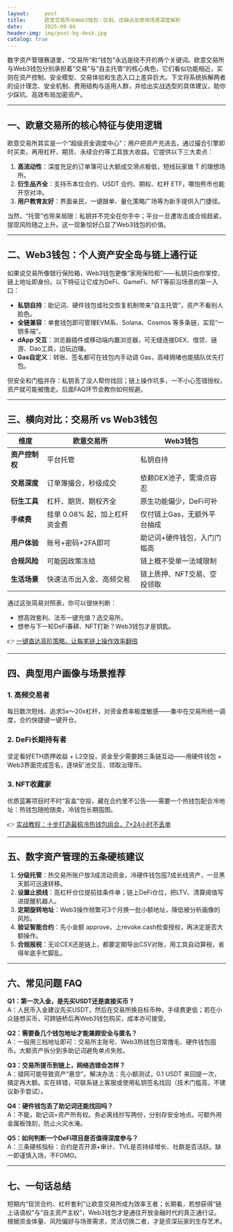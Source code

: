 ```yaml
---
layout:     post
title:      欧意交易所与Web3钱包：区别、优缺点及使用场景深度解析
date:       2025-09-04
header-img: img/post-bg-desk.jpg
catalog: true
---
```


数字资产管理赛道里，“交易所”和“钱包”永远是绕不开的两个关键词。欧意交易所与Web3钱包分别承担着“交易”与“自主托管”的核心角色，它们看似功能相近，实则在资产控制、安全模型、交易体验和生态入口上差异巨大。下文将系统拆解两者的设计理念、安全机制、费用结构与适用人群，并给出实战选型的具体建议，助你少踩坑、高效布局加密资产。

---

## 一、欧意交易所的核心特征与使用逻辑

欧意交易所其实是一个“超级资金调度中心”：用户把资产充进去，通过撮合引擎即时买卖，再用杠杆、期货、永续合约等工具放大收益。它提供以下三大卖点：

1. **高流动性**：深度充足的订单簿可让大额成交滑点极低，短线玩家做 T 的理想场所。
2. **衍生品齐全**：支持币本位合约、USDT 合约、期权、杠杆 ETF，哪怕熊市也能开空对冲。
3. **用户教育友好**：界面亲民，一键跟单、量化策略广场等为新手提供入门捷径。

当然，“托管”也带来局限：私钥并不完全在你手中；平台一旦遭攻击或合规趋紧，提现风险随之上升。这一现象恰好凸显了Web3钱包的价值。

---

## 二、Web3钱包：个人资产安全岛与链上通行证

如果说交易所像银行保险箱，Web3钱包更像“家用保险柜”——私钥只由你掌控，链上地址即身份。以下特征让它成为DeFi、GameFi、NFT等前沿场景的第一入口：

- **私钥自持**：助记词、硬件钱包或社交恢复机制带来“自主托管”，资产不看别人脸色。
- **全链兼容**：单套钱包即可管理EVM系、Solana、Cosmos 等多条链，实现“一钥多端”。
- **dApp 交互**：浏览器插件或移动端内置浏览器，可无缝连接DEX、借贷、链游、Dao工具，边玩边赚。
- **Gas自定义**：转账、签名都可在钱包内手动调 Gas，高峰拥堵也能插队优先打包。

但安全和门槛并存：私钥丢了没人帮你找回；链上操作坑多，一不小心签错授权，资产就可能被撸走。后面FAQ环节会教你如何规避。  

---

## 三、横向对比：交易所 vs Web3钱包

| 维度 | 欧意交易所 | Web3钱包 |
|---|---|---|
| **资产控制权** | 平台托管 | 私钥自持 |
| **交易深度** | 订单簿撮合，秒级成交 | 依赖DEX池子，需滑点容忍 |
| **衍生工具** | 杠杆、期货、期权齐全 | 原生功能偏少，DeFi可补 |
| **手续费** | 挂单 0.08% 起，加上杠杆资金费 | 仅付链上Gas，无额外平台抽成 |
| **用户体验** | 账号+密码+2FA即可 | 助记词+硬件钱包，入门门槛高 |
| **合规风险** | 可能因政策冻结 | 链上概不受单一法域限制 |
| **生活场景** | 快速法币出入金、高频交易 | 链上质押、NFT交易、空投领取 |

通过这张简易对照表，你可以很快判断：  
- 想高效套利、法币一键充值？选交易所。  
- 想参与下一轮DeFi春耕、NFT打新？Web3钱包才是钥匙。  

👉 [一键直达高阶策略，让每笔链上操作效率翻倍](https://okxdog.com/)

---

## 四、典型用户画像与场景推荐

### 1. 高频交易者  
每日数次短线、追求5x～20x杠杆，对资金费率极度敏感——集中在交易所统一调度，合约快捷键一键开仓。

### 2. DeFi长期持有者  
坚定看好ETH质押收益 + L2空投，资金至少需要跨三条链互动——用硬件钱包 + Web3界面完成签名，逐块矿池交互、领取治理币。

### 3. NFT收藏家  
优质蓝筹项目时不时“盲盒”空投，藏在合约里不公告——需要一个热钱包配合冷地址：热钱包随抢随卖，冷钱包长期囤图。

👉 [实战教程：十步打造最稳冷热钱包组合，7×24小时不丢单](https://okxdog.com/)

---

## 五、数字资产管理的五条硬核建议

1. **分级托管**：热交易所账户放3成流动资金，冷硬件钱包囤7成长线资产，一旦黑天鹅可迅速转移。
2. **设置止损线**：高杠杆仓位提前挂条件单；链上DeFi仓位，把LTV、清算阈值写进提醒机器人。
3. **定期旋转地址**：Web3操作频繁可3个月换一批小额地址，降低被分析画像的风险。
4. **验证智能合约**：先小金额 approve，上revoke.cash检查授权，再决定是否大额操作。
5. **合规报税**：无论CEX还是链上，都要定期导出CSV对账，用工具自动算税，省得年底手忙脚乱。

---

## 六、常见问题 FAQ

**Q1：第一次入金，是先买USDT还是直接买币？**  
A：人民币入金建议先买USDT，然后在交易所换目标币种，手续费更低；若在小众链想买币，可跨链桥后再Web3钱包购买，成本亦可接受。

**Q2：需要备几个钱包地址才能兼顾安全与匿名？**  
A：一般用三档地址即可：交易所主账号、Web3热钱包日常撸毛、硬件钱包囤币。大额资产拆分到多助记词避免单点失败。

**Q3：交易所提币到链上，网络选错会怎样？**  
A：错网可能导致资产“悬空”。解决办法：先小额测试，0.1 USDT 来回提一次，搞定再大额。实在转错，可联系链上客服或使用私钥签名找回（技术门槛高，不建议新手尝试）。

**Q4：硬件钱包丢了助记词还能找回吗？**  
A：不能，助记词=资产所有权。务必离线抄写两份，分别存安全地点。可额外用金属板蚀刻，防止火灾水淹。

**Q5：如何判断一个DeFi项目是否值得深度参与？**  
A：三条硬核指标：合约是否开源+审计、TVL是否持续增长、社群是否活跃。缺一即谨慎入场，不FOMO。

---

## 七、一句话总结

短期内“现货合约、杠杆套利”让欧意交易所成为效率王者；长期看，若想获得“链上话语权”与“自主资产主权”，Web3钱包才是通往开放金融时代的真正通行证。根据资金体量、风险偏好与场景需求，灵活切换二者，才是资深玩家的生存艺术。